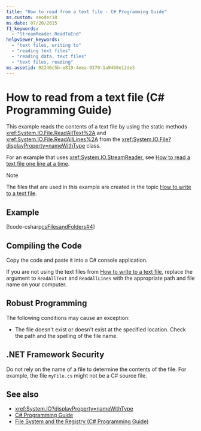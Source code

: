 ```yaml
---
title: "How to read from a text file - C# Programming Guide"
ms.custom: seodec18
ms.date: 07/20/2015
f1_keywords: 
  - "StreamReader.ReadToEnd"
helpviewer_keywords: 
  - "text files, writing to"
  - "reading text files"
  - "reading data, text files"
  - "text files, reading"
ms.assetid: 92246c5b-e819-4eea-9370-1a9460e12de3
---
```

# How to read from a text file (C# Programming Guide)
This example reads the contents of a text file by using the static methods <xref:System.IO.File.ReadAllText%2A> and <xref:System.IO.File.ReadAllLines%2A> from the <xref:System.IO.File?displayProperty=nameWithType> class.  
  
For an example that uses <xref:System.IO.StreamReader>, see [How to read a text file one line at a time](./how-to-read-a-text-file-one-line-at-a-time.md).
  
> [!NOTE]
> The files that are used in this example are created in the topic [How to write to a text file](./how-to-write-to-a-text-file.md).
  
## Example  
 [!code-csharp[csFilesandFolders#4](~/samples/snippets/csharp/VS_Snippets_VBCSharp/csFilesAndFolders/CS/FileIteration.cs#4)]  
  
## Compiling the Code  
 Copy the code and paste it into a C# console application.  
  
If you are not using the text files from [How to write to a text file](./how-to-write-to-a-text-file.md), replace the argument to `ReadAllText` and `ReadAllLines` with the appropriate path and file name on your computer.
  
## Robust Programming  
 The following conditions may cause an exception:  
  
- The file doesn't exist or doesn't exist at the specified location. Check the path and the spelling of the file name.  
  
## .NET Framework Security  
 Do not rely on the name of a file to determine the contents of the file. For example, the file `myFile.cs` might not be a C# source file.  
  
## See also

- <xref:System.IO?displayProperty=nameWithType>
- [C# Programming Guide](../index.md)
- [File System and the Registry (C# Programming Guide)](./index.md)
